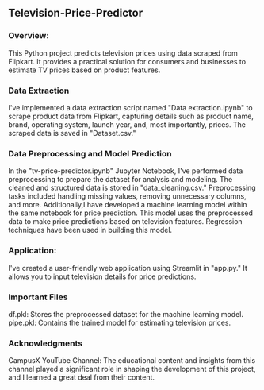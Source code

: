 ## Television-Price-Predictor

### Overview:
This Python project predicts television prices using data scraped from Flipkart. It provides a practical solution for consumers and businesses to estimate TV prices based on product features.

### Data Extraction
I've implemented a data extraction script named "Data extraction.ipynb" to scrape product data from Flipkart, capturing details such as product name, brand, operating system, launch year, and, most importantly, prices. The scraped data is saved in "Dataset.csv."

### Data Preprocessing and Model Prediction

In the "tv-price-predictor.ipynb" Jupyter Notebook, I've performed data preprocessing to prepare the dataset for analysis and modeling. The cleaned and structured data is stored in "data_cleaning.csv." Preprocessing tasks included handling missing values, removing unnecessary columns, and more.
Additionally,I have developed a machine learning model within the same notebook for price prediction. This model uses the preprocessed data to make price predictions based on television features. Regression techniques have been used in building this model.

### Application:
I've created a user-friendly web application using Streamlit in "app.py." It allows you to input television details for price predictions.

### Important Files
df.pkl: Stores the preprocessed dataset for the machine learning model.
pipe.pkl: Contains the trained model for estimating television prices.

### Acknowledgments
CampusX YouTube Channel: The educational content and insights from this channel played a significant role in shaping the development of this project, and I learned a great deal from their content.



